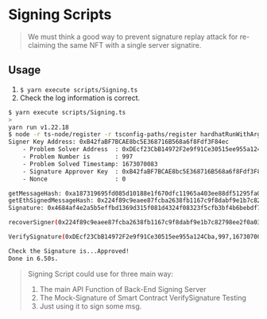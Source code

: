 # Signing Scripts

> We must think a good way to prevent signature replay attack for re-claiming the same NFT with a single server signatire.

## Usage

1. `$ yarn execute scripts/Signing.ts`
1. Check the log information is correct.

```bash
$ yarn execute scripts/Signing.ts
>
yarn run v1.22.18
$ node -r ts-node/register -r tsconfig-paths/register hardhatRunWithArgs.ts scripts/Signing.ts
Signer Key Address: 0xB42faBF7BCAE8bc5E368716B568a6f8Fdf3F84ec
    - Problem Solver Address  : 0xDEcf23CbB14972F2e9f91Ce30515ee955a124Cba
    - Problem Number is       : 997
    - Problem Solved Timestamp: 1673070083
    - Signature Approver Key  : 0xB42faBF7BCAE8bc5E368716B568a6f8Fdf3F84ec
    - Nonce                   : 0

getMessageHash: 0xa187319695fd085d10188e1f670dfc11965a403ee88df51295fa075c9edb9eb2
getEthSignedMessageHash: 0x224f89c9eaee87fcba2638fb1167c9f8dabf9e1b7c82798ee2f0a03018466fc9
Signature: 0x4684af4e2a5b5effbd1369d315f081d4324f08323f5cfb3bf4b6bebdf77f2fd83afbd6dd2e1492b4c9c432881faa60f533d5886ce31634afcb6a3372a38ced541c

recoverSigner(0x224f89c9eaee87fcba2638fb1167c9f8dabf9e1b7c82798ee2f0a03018466fc9,0x4684af4e2a5b5effbd1369d315f081d4324f08323f5cfb3bf4b6bebdf77f2fd83afbd6dd2e1492b4c9c432881faa60f533d5886ce31634afcb6a3372a38ced541c)

VerifySignature(0xDEcf23CbB14972F2e9f91Ce30515ee955a124Cba,997,1673070083,0xB42faBF7BCAE8bc5E368716B568a6f8Fdf3F84ec,0,0x4684af4e2a5b5effbd1369d315f081d4324f08323f5cfb3bf4b6bebdf77f2fd83afbd6dd2e1492b4c9c432881faa60f533d5886ce31634afcb6a3372a38ced541c)

Check the Signature is...Approved!
Done in 6.50s.
```

> Signing Script could use for three main way:
> 1. The main API Function of Back-End Signing Server
> 1. The Mock-Signature of Smart Contract VerifySignature Testing
> 1. Just using it to sign some msg.

